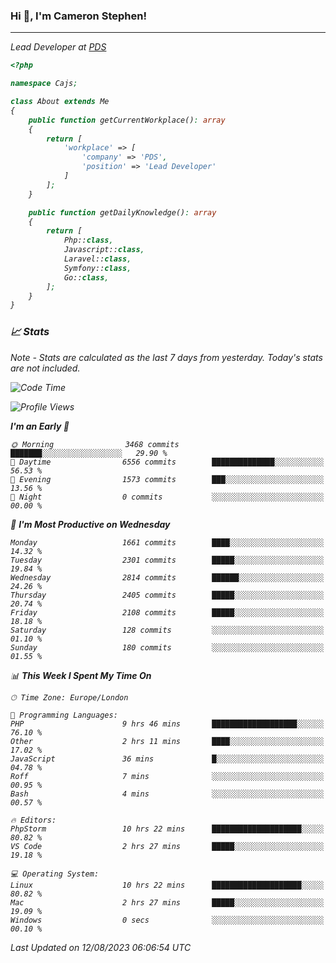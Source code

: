 ### Hi 👋, I'm Cameron Stephen!
<hr>
<p><em>Lead Developer at <a href="https://prindatasolutions.co.uk">PDS</a></p>


```php
<?php

namespace Cajs;

class About extends Me
{
    public function getCurrentWorkplace(): array
    {
        return [
            'workplace' => [
                'company' => 'PDS',
                'position' => 'Lead Developer'
            ]
        ];
    }

    public function getDailyKnowledge(): array
    {
        return [
            Php::class,
            Javascript::class,
            Laravel::class,
            Symfony::class,
            Go::class,
        ];
    }
}
```

### 📈 Stats
<p><em>Note - Stats are calculated as the last 7 days from yesterday. Today's stats are not included.</em></p>


<!--START_SECTION:waka-->
![Code Time](http://img.shields.io/badge/Code%20Time-3%2C490%20hrs%2038%20mins-blue)

![Profile Views](http://img.shields.io/badge/Profile%20Views-0-blue)

**I'm an Early 🐤** 

```text
🌞 Morning                3468 commits        ███████░░░░░░░░░░░░░░░░░░   29.90 % 
🌆 Daytime                6556 commits        ██████████████░░░░░░░░░░░   56.53 % 
🌃 Evening                1573 commits        ███░░░░░░░░░░░░░░░░░░░░░░   13.56 % 
🌙 Night                  0 commits           ░░░░░░░░░░░░░░░░░░░░░░░░░   00.00 % 
```
📅 **I'm Most Productive on Wednesday** 

```text
Monday                   1661 commits        ████░░░░░░░░░░░░░░░░░░░░░   14.32 % 
Tuesday                  2301 commits        █████░░░░░░░░░░░░░░░░░░░░   19.84 % 
Wednesday                2814 commits        ██████░░░░░░░░░░░░░░░░░░░   24.26 % 
Thursday                 2405 commits        █████░░░░░░░░░░░░░░░░░░░░   20.74 % 
Friday                   2108 commits        █████░░░░░░░░░░░░░░░░░░░░   18.18 % 
Saturday                 128 commits         ░░░░░░░░░░░░░░░░░░░░░░░░░   01.10 % 
Sunday                   180 commits         ░░░░░░░░░░░░░░░░░░░░░░░░░   01.55 % 
```


📊 **This Week I Spent My Time On** 

```text
🕑︎ Time Zone: Europe/London

💬 Programming Languages: 
PHP                      9 hrs 46 mins       ███████████████████░░░░░░   76.10 % 
Other                    2 hrs 11 mins       ████░░░░░░░░░░░░░░░░░░░░░   17.02 % 
JavaScript               36 mins             █░░░░░░░░░░░░░░░░░░░░░░░░   04.78 % 
Roff                     7 mins              ░░░░░░░░░░░░░░░░░░░░░░░░░   00.95 % 
Bash                     4 mins              ░░░░░░░░░░░░░░░░░░░░░░░░░   00.57 % 

🔥 Editors: 
PhpStorm                 10 hrs 22 mins      ████████████████████░░░░░   80.82 % 
VS Code                  2 hrs 27 mins       █████░░░░░░░░░░░░░░░░░░░░   19.18 % 

💻 Operating System: 
Linux                    10 hrs 22 mins      ████████████████████░░░░░   80.82 % 
Mac                      2 hrs 27 mins       █████░░░░░░░░░░░░░░░░░░░░   19.09 % 
Windows                  0 secs              ░░░░░░░░░░░░░░░░░░░░░░░░░   00.10 % 
```


 Last Updated on 12/08/2023 06:06:54 UTC
<!--END_SECTION:waka-->
